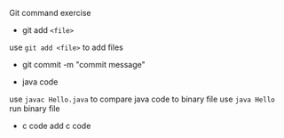 Git command exercise

- git add `<file>`

use `git add <file>` to add files

- git commit <file> -m "commit message"

- java code

use `javac Hello.java` to compare java code to binary file
use `java Hello` run binary file

- c code
add c code
